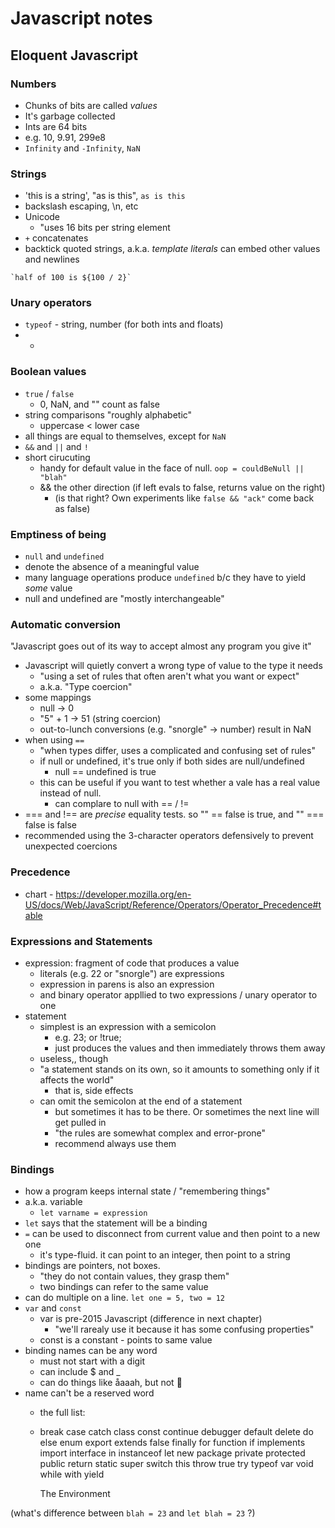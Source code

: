 # Javascript notes

## Eloquent Javascript

### Numbers
* Chunks of bits are called _values_
* It's garbage collected
* Ints are 64 bits
* e.g. 10, 9.91, 299e8
* `Infinity` and `-Infinity`, `NaN`

### Strings
* 'this is a string', "as is this", `as is this`
* backslash escaping, \n, etc
* Unicode
    - "uses 16 bits per string element
* `+` concatenates
* backtick quoted strings, a.k.a. _template literals_ can embed other values and newlines
```
`half of 100 is ${100 / 2}`
```

### Unary operators

* `typeof` - string, number (for both ints and floats)
* -

### Boolean values

* `true` / `false`
    - 0, NaN, and "" count as false
* string comparisons "roughly alphabetic"
    - uppercase < lower case
* all things are equal to themselves, except for `NaN`
* `&&` and `||` and `!`
* short cirucuting
    - handy for default value in the face of null.  `oop = couldBeNull || "blah"`
    - && the other direction (if left evals to false, returns value on the right)
        - (is that right?  Own experiments like `false && "ack"` come back as false)

### Emptiness of being

* `null` and `undefined`
* denote the absence of a meaningful value
* many language operations produce `undefined` b/c they have to yield _some_ value
* null and undefined are "mostly interchangeable"

### Automatic conversion

"Javascript goes out of its way to accept almost any program you give it"
* Javascript will quietly convert a wrong type of value to the type it needs
    - "using a set of rules that often aren't what you want or expect"
    - a.k.a. "Type coercion"
* some mappings
    - null -> 0
    - "5" + 1 -> 51  (string coercion)
    - out-to-lunch conversions (e.g. "snorgle" -> number) result in NaN
* when using `==`
    - "when types differ, uses a complicated and confusing set of rules"
    - if null or undefined, it's true only if both sides are null/undefined
        - null == undefined is true
    - this can be useful if you want to test whether a vale has a real value instead of null.
        - can complare to null with == / !=
* === and !== are _precise_ equality tests.  so "" == false is true, and "" === false is false
* recommended using the 3-character operators defensively to prevent unexpected coercions

### Precedence
* chart - https://developer.mozilla.org/en-US/docs/Web/JavaScript/Reference/Operators/Operator_Precedence#table

### Expressions and Statements

- expression: fragment of code that produces a value
    - literals (e.g. 22 or "snorgle") are expressions
    - expression in parens is also an expression
    - and binary operator appllied to two expressions / unary operator to one
- statement
    - simplest is an expression with a semicolon
        - e.g. 23;  or !true;
        - just produces the values and then immediately throws them away
    - useless,, though
    - "a statement stands on its own, so it amounts to something only if it affects the world"
        - that is, side effects
    - can omit the semicolon at the end of a statement
        - but sometimes it has to be there.  Or sometimes the next line will get pulled in
        - "the rules are somewhat complex and error-prone"
        - recommend always use them

### Bindings

- how a program keeps internal state / "remembering things"
- a.k.a. variable
    - `let varname = expression`
- `let` says that the statement will be a binding
- `=` can be used to disconnect from current value and then point to a new one
    - it's type-fluid.  it can point to an integer, then point to a string
- bindings are pointers, not boxes.
    - "they do not contain values, they grasp them"
    - two bindings can refer to the same value
- can do multiple on a line.  `let one = 5, two = 12`
- `var` and `const`
    - var is pre-2015 Javascript (difference in next chapter)
        - "we'll rarealy use it because it has some confusing properties"
    - const is a constant - points to same value
- binding names can be any word
    - must not start with a digit
    - can include $ and _
    - can do things like åaaah, but not 🦔
- name can't be a reserved word
    - the full list:
    - break case catch class const continue debugger default
      delete do else enum export extends false finally for
      function if implements import interface in instanceof let
      new package private protected public return static super
      switch this throw true try typeof var void while with yield

      The Environment

(what's difference between `blah = 23` and `let blah = 23` ?)
